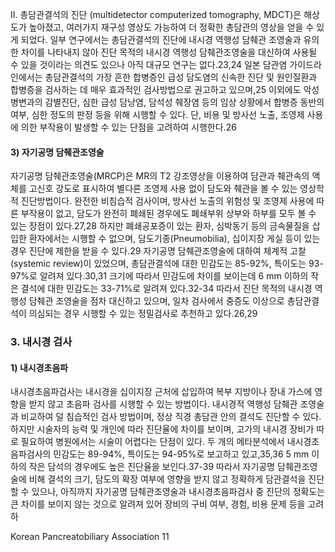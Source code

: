 II. 총담관결석의 진단
(multidetector computerized tomography, MDCT)은 해상도가 높아졌고, 여러가지 재구성 영상도 가능하여 더 정확한 총담관의 영상을 얻을 수 있게 되었다. 일부 연구에서는 총담관결석의 진단에 내시경 역행성 담췌관 조영술과 유의한 차이를 나타내지 않아 진단 목적의 내시경 역행성 담췌관조영술을 대신하여 사용될 수 있을 것이라는 의견도 있으나 아직 대규모 연구는 없다.23,24 일본 담관염 가이드라인에서는 총담관결석의 가장 흔한 합병증인 급성 담도염의 신속한 진단 및 원인질환과 합병증을 검사하는 데 매우 효과적인 검사방법으로 권고하고 있으며,25 이외에도 악성병변과의 감별진단, 심한 급성 담낭염, 담석성 췌장염 등의 임상 상황에서 합병증 동반의 여부, 심한 정도의 판정 등을 위해 시행할 수 있다. 단, 비용 및 방사선 노출, 조영제 사용에 의한 부작용이 발생할 수 있는 단점을 고려하여 시행한다.26

#### 3) 자기공명 담췌관조영술

자기공명 담췌관조영술(MRCP)은 MR의 T2 강조영상을 이용하여 담관과 췌관속의 액체를 고신호 강도로 표시하여 별다른 조영제 사용 없이 담도와 췌관을 볼 수 있는 영상학적 진단방법이다. 완전한 비침습적 검사이며, 방사선 노출의 위험성 및 조영제 사용에 따른 부작용이 없고, 담도가 완전히 폐쇄된 경우에도 폐쇄부위 상부와 하부를 모두 볼 수 있는 장점이 있다.27,28 하지만 폐쇄공포증이 있는 환자, 심박동기 등의 금속물질을 삽입한 환자에서는 시행할 수 없으며, 담도기종(Pneumobilia), 십이지장 게실 등이 있는 경우 진단에 제한을 받을 수 있다.29 자기공명 담췌관조영술에 대하여 체계적 고찰(systemic review)이 있었으며, 총담관결석에 대한 민감도는 85-92%, 특이도는 93-97%로 알려져 있다.30,31 크기에 따라서 민감도에 차이를 보이는데 6 mm 이하의 작은 결석에 대한 민감도는 33-71%로 알려져 있다.32-34 따라서 진단 목적의 내시경 역행성 담췌관 조영술을 점차 대신하고 있으며, 일차 검사에서 중증도 이상으로 총담관결석이 의심되는 경우 시행할 수 있는 정밀검사로 추천하고 있다.26,29

### 3. 내시경 검사

#### 1) 내시경초음파

내시경초음파검사는 내시경을 십이지장 근처에 삽입하여 복부 지방이나 장내 가스에 영향을 받지 않고 초음파 검사를 시행할 수 있는 방법이다. 내시경적 역행성 담췌관 조영술과 비교하여 덜 침습적인 검사 방법이며, 정상 직경 총담관 안의 결석도 진단할 수 있다. 하지만 시술자의 능력 및 개인에 따라 진단율에 차이를 보이며, 고가의 내시경 장비가 따로 필요하여 병원에서는 시술이 어렵다는 단점이 있다. 두 개의 메타분석에서 내시경초음파검사의 민감도는 89-94%, 특이도는 94-95%로 보고하고 있고,35,36 5 mm 이하의 작은 담석의 경우에도 높은 진단율을 보인다.37-39 따라서 자기공명 담췌관조영술에 비해 결석의 크기, 담도의 확장 여부에 영향을 받지 않고 정확하게 담관결석을 진단할 수 있으나, 아직까지 자기공명 담췌관조영술과 내시경초음파검사 중 진단의 정확도는 큰 차이를 보이지 않는 것으로 알려져 있어 장비의 구비 여부, 경험, 비용 문제 등을 고려하

Korean Pancreatobiliary Association <PAGE>11